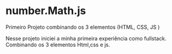 # number.Math.js
Primeiro Projeto combinando os 3 elementos (HTML, CSS, JS )

Nesse projeto iniciei a minha primeira experiência como fullstack.
Combinando os 3 elementos Html,css e js. 
